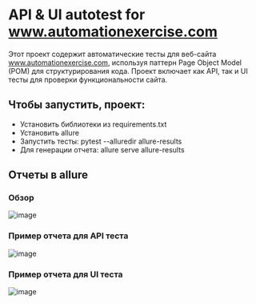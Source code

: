 # API & UI autotest for www.automationexercise.com
Этот проект содержит автоматические тесты для веб-сайта www.automationexercise.com, используя паттерн Page Object Model (POM) для структурирования кода. Проект включает как API, так и UI тесты для проверки функциональности сайта.
## Чтобы запустить, проект:
- Установить библиотеки из requirements.txt
- Установить allure
- Запустить тесты: pytest --alluredir allure-results
- Для генерации отчета: allure serve allure-results
## Отчеты в allure
### Обзор
![image](https://github.com/Krattze/qa_auto_exercise/assets/82762876/cbbfb85a-6c6b-4e05-8cb0-504e9a40017d)
### Пример отчета для API теста
![image](https://github.com/Krattze/qa_auto_exercise/assets/82762876/26efece9-a421-4f1b-bc15-be17aa8407cd)
### Пример отчета для UI теста
![image](https://github.com/Krattze/qa_auto_exercise/assets/82762876/d66385d5-df90-400f-a59f-9f82d21389ef)


